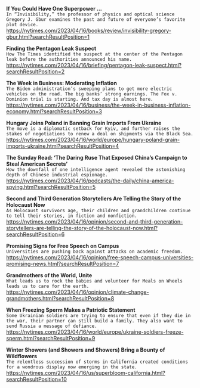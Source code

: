 **If You Could Have One Superpower …**\
`In “Invisibility,” the professor of physics and optical science Gregory J. Gbur examines the past and future of everyone’s favorite plot device.`\
https://nytimes.com/2023/04/16/books/review/invisibility-gregory-gbur.html?searchResultPosition=1

**Finding the Pentagon Leak Suspect**\
`How The Times identified the suspect at the center of the Pentagon leak before the authorities announced his name.`\
https://nytimes.com/2023/04/16/briefing/pentagon-leak-suspect.html?searchResultPosition=2

**The Week in Business: Moderating Inflation**\
`The Biden administration’s sweeping plans to get more electric vehicles on the road. The big banks’ strong earnings. The Fox v. Dominion trial is starting. And tax day is almost here.`\
https://nytimes.com/2023/04/16/business/the-week-in-business-inflation-economy.html?searchResultPosition=3

**Hungary Joins Poland in Banning Grain Imports From Ukraine**\
`The move is a diplomatic setback for Kyiv, and further raises the stakes of negotiations to renew a deal on shipments via the Black Sea.`\
https://nytimes.com/2023/04/16/world/europe/hungary-poland-grain-imports-ukraine.html?searchResultPosition=4

**The Sunday Read: ‘The Daring Ruse That Exposed China’s Campaign to Steal American Secrets’**\
`How the downfall of one intelligence agent revealed the astonishing depth of Chinese industrial espionage.`\
https://nytimes.com/2023/04/16/podcasts/the-daily/china-america-spying.html?searchResultPosition=5

**Second and Third Generation Storytellers Are Telling the Story of the Holocaust Now**\
`As Holocaust survivors age, their children and grandchildren continue to tell their stories, in fiction and nonfiction.`\
https://nytimes.com/2023/04/16/opinion/second-and-third-generation-storytellers-are-telling-the-story-of-the-holocaust-now.html?searchResultPosition=6

**Promising Signs for Free Speech on Campus**\
`Universities are pushing back against attacks on academic freedom.`\
https://nytimes.com/2023/04/16/opinion/free-speech-campus-universities-promising-news.html?searchResultPosition=7

**Grandmothers of the World, Unite**\
`What leads us to rock the babies and volunteer for Meals on Wheels leads us to care for the earth.`\
https://nytimes.com/2023/04/16/opinion/climate-change-grandmothers.html?searchResultPosition=8

**When Freezing Sperm Makes a Patriotic Statement**\
`Some Ukrainian soldiers are trying to ensure that even if they die in the war, their partner can still build a family. They also want to send Russia a message of defiance.`\
https://nytimes.com/2023/04/16/world/europe/ukraine-soldiers-freeze-sperm.html?searchResultPosition=9

**Winter Showers (and Showers and Showers) Bring a Bounty of Wildflowers**\
`The relentless succession of storms in California created conditions for a wondrous display now emerging in the state.`\
https://nytimes.com/2023/04/16/us/superbloom-california.html?searchResultPosition=10

